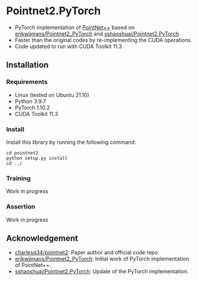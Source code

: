 # Pointnet2.PyTorch

* PyTorch implementation of [PointNet++](https://arxiv.org/abs/1706.02413) based on [erikwijmans/Pointnet2_PyTorch](https://github.com/erikwijmans/Pointnet2_PyTorch) and [sshaoshuai/Pointnet2.PyTorch](https://github.com/sshaoshuai/Pointnet2.PyTorch).
* Faster than the original codes by re-implementing the CUDA operations.
* Code updated to run with CUDA Toolkit 11.3

## Installation
### Requirements
* Linux (tested on Ubuntu 21.10)
* Python 3.9.7
* PyTorch 1.10.2
* CUDA Toolkit 11.3

### Install
Install this library by running the following command:

```shell
cd pointnet2
python setup.py install
cd ../
```

### Training
Work in progress

### Assertion
Work in progress

## Acknowledgement
* [charlesq34/pointnet2](https://github.com/charlesq34/pointnet2): Paper author and official code repo.
* [erikwijmans/Pointnet2_PyTorch](https://github.com/erikwijmans/Pointnet2_PyTorch): Initial work of PyTorch implementation of PointNet++.
* [sshaoshuai/Pointnet2.PyTorch](https://github.com/sshaoshuai/Pointnet2.PyTorch): Update of the PyTorch implementation.

